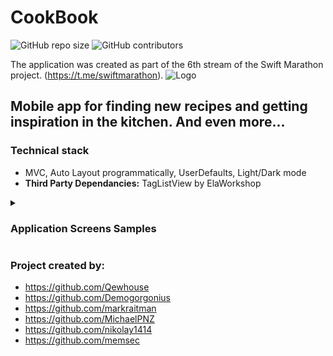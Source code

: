 # CookBook
![GitHub repo size](https://img.shields.io/github/repo-size/qewhouse/CookBook)  ![GitHub contributors](https://img.shields.io/github/contributors/qewhouse/CookBook)

The application was created as part of the 6th stream of the Swift Marathon project. (https://t.me/swiftmarathon).
![Logo](https://user-images.githubusercontent.com/31271156/224539720-12684b84-3f8a-4f1b-9a3c-2596cc60aad2.png)
## Mobile app for finding new recipes and getting inspiration in the kitchen. And even more...

### Technical stack
- MVC, Auto Layout programmatically, UserDefaults, Light/Dark mode
- **Third Party Dependancies:** TagListView by ElaWorkshop
<details><summary><h3>Application Screens Samples</h3></summary>
<a href="https://ibb.co/X74kL82"><img src="https://i.ibb.co/2v6YhNn/launch.png" alt="launch" width="250" height="541" border="5"></a>
<a href="https://ibb.co/sHwdq8L"><img src="https://i.ibb.co/L5tX1V4/Onboarding.png" alt="Onboarding" width="250" height="541" border="5"></a>
<a href="https://ibb.co/2MnypGk"><img src="https://i.ibb.co/rp7mXDw/Main-screen.png" alt="Main-screen" width="250" height="541" border="5"></a>
<a href="https://ibb.co/bFx7j2W"><img src="https://i.ibb.co/vhbDCQw/Main-Screen-2.png" alt="Main-Screen-2" width="250" height="541" border="5"></a>
<a href="https://ibb.co/09YN8rj"><img src="https://i.ibb.co/Zgcstx6/Simulator-Screen-Shot-i-Phone-12-Pro-Max-2023-03-12-at-14-26-52.png" alt="Main Screen Dark mode" width="250" height="541" border="5"></a>
<a href="https://ibb.co/Xj9fN31"><img src="https://i.ibb.co/JmNW0yV/fav.png" alt="fav" width="250" height="541" border="5"></a>
<a href="https://ibb.co/LN3j1tC"><img src="https://i.ibb.co/5KPpL85/delete-from-fav.png" alt="delete-from-fav" width="250" height="541" border="5"></a>
<a href="https://ibb.co/GFvGWgD"><img src="https://i.ibb.co/g6MQSs8/Search-Screen.png" alt="Search-Screen" width="250" height="541" border="5"></a>
<a href="https://ibb.co/h7c62dn"><img src="https://i.ibb.co/Gx96CM1/search-dark.png" alt="search-dark" width="250" height="541" border="5"></a>
<a href="https://ibb.co/wpTD2tY"><img src="https://i.ibb.co/bNxpGt7/Search-results.png" alt="Search-results" width="250" height="541" border="5"></a>
<a href="https://ibb.co/WyHYjkL"><img src="https://i.ibb.co/FwhjC5F/Detail-screen.png" alt="Detail-screen" width="250" height="541" border="5"></a>
<a href="https://ibb.co/x6yBPC0"><img src="https://i.ibb.co/Xt9KN2g/details-dark.png" alt="details-dark" width="250" height="541" border="5"></a>
</details>

### Project created by:
- https://github.com/Qewhouse
- https://github.com/Demogorgonius
- https://github.com/markraitman
- https://github.com/MichaelPNZ
- https://github.com/nikolay1414
- https://github.com/memsec
